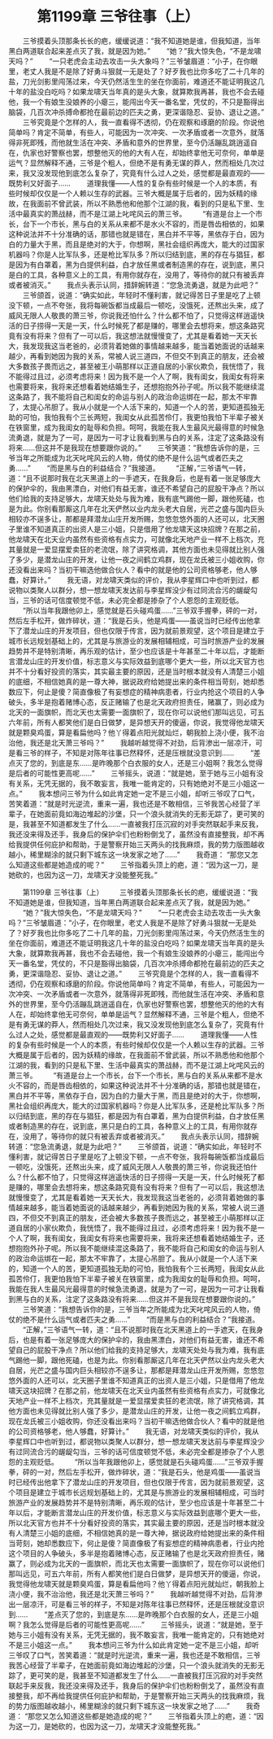 # 　　第1199章 三爷往事（上）
　　三爷摸着头顶那条长长的疤，缓缓说道：“我不知道她是谁，但我知道，当年黑白两道联合起来差点灭了我，就是因为她。”
　　“她？”我大惊失色，“不是龙啸天吗？”
　　“一只老虎会主动去攻击一头大象吗？”三爷皱眉道：“小子，在你眼里，老丈人我是不是除了好勇斗狠就一无是处了？好歹我也比你多吃了二十几年的盐，刀光剑影里闯荡过来，今天仍然活生生的坐在你面前，难道还不能证明我这几十年的盐没白吃吗？如果龙啸天当年真的是头大象，就算欺我再甚，我也不会去碰他，我一个有娘生没娘养的小瘪三，能闯出今天一番名堂，凭仗的，不只是豁得出脑袋，几百次冲杀搏命都抢在最前边的匹夫之勇，更深谐隐忍、妥协、退让之道。”
　　三爷究竟是个怎样的人，我一直看得不透彻，仍在观察和琢磨的阶段。你说他简单吗？肯定不简单，有些人，可能因为一次冲突、一次矛盾或者一次意外，就落得非死即残，而他就生活在冲突、矛盾和意外的世界里，至今仍活蹦乱跳逍遥自在，仇家也好警察也罢，想整他灭的他的大有人在，却始终拿他无可奈何，单单是运气？显然解释不通，三爷是个粗人，但绝不是有勇无谋的莽人，然而相处几次过来，我又没发现他到底怎么复杂了，究竟有什么过人之处，感觉都是最直观的——既势利又好面子……
　　道理我懂——人性的复杂有些时候是一个人的本质，有些时候却仅仅是一个人赖以生存的武器。三爷大概是属于后者的，因为妖精的缘故，在我面前不曾武装，所以不熟悉他和他那个江湖的我，看到的只是私下里、生活中最真实的萧战赫，而不是江湖上叱咤风云的萧三爷。
　　“有道是台上一个市长，台下一个市长，黑与白的关系从来都不是水火不容的，而是唇齿相依的，如果这种说法并不十分准确的话，那错也就是错在，黑白并不平等，黑依存于白，因为白的力量大于黑，而且是绝对的大于，你想啊，黑社会组织再庞大，能大的过国家机器吗？你是人比军队多，还是枪比军队多？所以归结到底，黑的存在与猖狂，都是因为有白罩着，黑为白提供利益，白才放任黑或者制造黑的存在，说到底，黑只是白的工具，各种意义上的工具，有用你就存在，没用了，等待你的就只有被丢弃或者被消灭。”
　　我点头表示认同，措辞婉转道：“您急流勇退，就是为此吧？”
　　三爷颌首，说道：“确实如此，年轻时不懂利害，就记得苦日子里是吃了上顿没下顿，一点不夸张，我将每碗饭都当成最后一顿吃，没饿死，还熬出头来，成了威风无限人人敬畏的萧三爷，你说我还怕什么？什么都不怕了，只觉得这样逍遥快活的日子捞得一天是一天，什么时候死了都是赚的，哪里会去想将来，想这条路究竟有没有将来？但有了一可以后，我这想法就慢慢变了，尤其是看着她一天天长大，我发现我这当老爸的，必须背着她做的事情越来越多，能当着她面说的话越来越少，再看到她因为我的关系，常被人说三道四，不但交不到真正的朋友，还会被大多数孩子畏而远之，甚至被王小萌那样以正道自居的小家伙欺负，我恍悟了，我不能得过且过，必须考虑将来！因为我不是一个人了啊，我有闺女，我闺女有将来也需要将来，我将来还想看着她结婚生子，还想抱抱外孙子呢。所以我不能继续混这条路了，我不能将自己和闺女的命运与别人的政治命运绑在一起，那太不牢靠了，太提心吊胆了。我从小就是一个人活下来的，知道一个人的苦，更知道孤独无助的可怕，我怕我有个三长两短，我闺女从此孤苦伶仃，我更怕我怕下半辈子被关在铁窗里，成为我闺女的耻辱和负担。呵呵，我能在我人生最风光最得意的时候急流勇退，就是为了一可，是因为一可才让我看到黑与白的关系，注定了这条路没有将来……但这并不是我现在想要跟你说的。”
　　三爷笑道：“我想告诉你的是，三爷当年之所能成为北天叱咤风云的人物，倚仗的绝不是什么运气或者匹夫之勇……”
　　“而是黑与白的利益结合？”我接道。
　　“正解，”三爷语气一转，道：“且不说那时我在北天黑道上的一手遮天，在我身后，也是有着一张足够庞大的保护伞的，我由黑漂白，对他们有益无害，谁还不希望自己的屁股干净点？所以他们给我的支持足够大，龙啸天处处与我为难，我有底气踢他一脚，跟他死磕，也是为此。你别看那厮这几年在北天俨然以业内龙头老大自居，光芒之盛与国内巨头相较亦不逞多让，那都是拜潜龙山庄开发所赐，忽悠忽悠外面的人还可以，北天圈子里谁不知道真正的出资人是三小姐，只是借用了他龙啸天这块招牌？在那之前，他龙啸天在北天业内虽然有些资格有点实力，可就像北天地产业一样不上档次，充其量就是一爱显摆爱卖狂的老流氓，除了讲究格调，其他方面也未见得就比别人强了多少，是潜龙山庄的开发，让他一夜之间鹤立鸡群，现在龙氏被三小姐收购，你还没看出来吗？当初干嘛选他做合伙人？看中的就是他的公司资格够老，他人够蠢，好算计。”
　　我无语，对龙啸天类似的评价，我从李星辉口中也听到过，都说物以类聚人以群分，想一想龙啸天发达前与李星辉没少有过同流合污的龌龊勾当，三爷的话可信度顿觉不低，未必完全都是掺杂了个人恩怨的主观贬低。
　　“所以当年我跟他卯上，感觉就是石头碰鸡蛋……”三爷双手握拳，砰的一对，然后左手松开，做炸碎状，道：“我是石头，他是鸡蛋——虽说当时已经传出他拿下了潜龙山庄的开发项目，但也仅限于传言，因为就前景观望，这个项目是建立于城市长远规划基础上的，尤其是与旅游业的发展相辅相成，可当时旅游产业的发展趋势并不是特别清晰，再乐观的估计，至少也应该是十年甚至二十年以后，才能断言潜龙山庄的开发价值，标志意义与实际效益到底哪个更大一些，所以北天官方也并不十分看好投资的落实，其实最主要的原因，还是当时根本就没有人清楚三小姐的底细，不相信她真的是一尊大神，据说政府给她提出来的条件相当苛刻，她却悉数应下，何止是傻？简直像极了有妄想症的精神病患者，行业内抢这个项目的人争破头，多半是抱着赌博心态，反正赌输了也是北天政府担责任，赌赢了，则必成为北天的一面旗帜，而北天也太需要一面旗帜了，现在你可以说他们那叫远见，可五六年前，所有人都笑他们是白日做梦，是异想天开的傻逼，你说，我觉得他龙啸天就是颗臭鸡蛋，算是看扁他吗？他丫得着点阳光就灿烂，朝我脸上浇小便，我不治治他，我还是北天萧三爷吗？”
　　我越听越觉得不对劲，后背渗出一层凉汗，可是看三爷的样子，不知是对陈年往事已然释怀，还是压根就没意识到……
　　“差点灭了您的，到底是东……是昨晚那个白衣服的女人，还是三小姐啊？我怎么觉得是后者的可能性更高呢……”
　　三爷摇头，说道：“就是她，至于她与三小姐有没有关系，无凭无据的，我不敢妄言，我唯一能肯定的，只有她绝对不是三小姐这一点。”
　　我本想问三爷为什么如此肯定她一定不是三小姐，却听三爷叹了口气，苦笑着道：“就是时光逆流，重来一遍，我也还是不敢相信，三爷我苦心经营了半辈子，在她面前竟如海边堆起的沙堡，只一个浪头就消失的无影无踪了，更可笑的是，我甚至不知道都发生了什么……一直被我打压沉寂的对手突然联起手来反我，我还没来得及还手，我身后的保护伞们也粉粉倒戈了，虽然没有直接整我，却不再给我提供任何庇护和帮助，于是警察开始三天两头的找我麻烦，我的势力版图越收越小，稀里糊涂的就只剩下城东这一块发家之地了……”
　　我奇道： “那您又怎么知道这些都是她造成的呢？”
　　三爷指着头顶上的疤，道：“因为这一刀，是她砍的，也因为这一刀，龙啸天才没能整死我。”

　　第1199章 三爷往事（上）
　　三爷摸着头顶那条长长的疤，缓缓说道：“我不知道她是谁，但我知道，当年黑白两道联合起来差点灭了我，就是因为她。”
　　“她？”我大惊失色，“不是龙啸天吗？”
　　“一只老虎会主动去攻击一头大象吗？”三爷皱眉道：“小子，在你眼里，老丈人我是不是除了好勇斗狠就一无是处了？好歹我也比你多吃了二十几年的盐，刀光剑影里闯荡过来，今天仍然活生生的坐在你面前，难道还不能证明我这几十年的盐没白吃吗？如果龙啸天当年真的是头大象，就算欺我再甚，我也不会去碰他，我一个有娘生没娘养的小瘪三，能闯出今天一番名堂，凭仗的，不只是豁得出脑袋，几百次冲杀搏命都抢在最前边的匹夫之勇，更深谐隐忍、妥协、退让之道。”
　　三爷究竟是个怎样的人，我一直看得不透彻，仍在观察和琢磨的阶段。你说他简单吗？肯定不简单，有些人，可能因为一次冲突、一次矛盾或者一次意外，就落得非死即残，而他就生活在冲突、矛盾和意外的世界里，至今仍活蹦乱跳逍遥自在，仇家也好警察也罢，想整他灭的他的大有人在，却始终拿他无可奈何，单单是运气？显然解释不通，三爷是个粗人，但绝不是有勇无谋的莽人，然而相处几次过来，我又没发现他到底怎么复杂了，究竟有什么过人之处，感觉都是最直观的——既势利又好面子……
　　道理我懂——人性的复杂有些时候是一个人的本质，有些时候却仅仅是一个人赖以生存的武器。三爷大概是属于后者的，因为妖精的缘故，在我面前不曾武装，所以不熟悉他和他那个江湖的我，看到的只是私下里、生活中最真实的萧战赫，而不是江湖上叱咤风云的萧三爷。
　　“有道是台上一个市长，台下一个市长，黑与白的关系从来都不是水火不容的，而是唇齿相依的，如果这种说法并不十分准确的话，那错也就是错在，黑白并不平等，黑依存于白，因为白的力量大于黑，而且是绝对的大于，你想啊，黑社会组织再庞大，能大的过国家机器吗？你是人比军队多，还是枪比军队多？所以归结到底，黑的存在与猖狂，都是因为有白罩着，黑为白提供利益，白才放任黑或者制造黑的存在，说到底，黑只是白的工具，各种意义上的工具，有用你就存在，没用了，等待你的就只有被丢弃或者被消灭。”
　　我点头表示认同，措辞婉转道：“您急流勇退，就是为此吧？”
　　三爷颌首，说道：“确实如此，年轻时不懂利害，就记得苦日子里是吃了上顿没下顿，一点不夸张，我将每碗饭都当成最后一顿吃，没饿死，还熬出头来，成了威风无限人人敬畏的萧三爷，你说我还怕什么？什么都不怕了，只觉得这样逍遥快活的日子捞得一天是一天，什么时候死了都是赚的，哪里会去想将来，想这条路究竟有没有将来？但有了一可以后，我这想法就慢慢变了，尤其是看着她一天天长大，我发现我这当老爸的，必须背着她做的事情越来越多，能当着她面说的话越来越少，再看到她因为我的关系，常被人说三道四，不但交不到真正的朋友，还会被大多数孩子畏而远之，甚至被王小萌那样以正道自居的小家伙欺负，我恍悟了，我不能得过且过，必须考虑将来！因为我不是一个人了啊，我有闺女，我闺女有将来也需要将来，我将来还想看着她结婚生子，还想抱抱外孙子呢。所以我不能继续混这条路了，我不能将自己和闺女的命运与别人的政治命运绑在一起，那太不牢靠了，太提心吊胆了。我从小就是一个人活下来的，知道一个人的苦，更知道孤独无助的可怕，我怕我有个三长两短，我闺女从此孤苦伶仃，我更怕我怕下半辈子被关在铁窗里，成为我闺女的耻辱和负担。呵呵，我能在我人生最风光最得意的时候急流勇退，就是为了一可，是因为一可才让我看到黑与白的关系，注定了这条路没有将来……但这并不是我现在想要跟你说的。”
　　三爷笑道：“我想告诉你的是，三爷当年之所能成为北天叱咤风云的人物，倚仗的绝不是什么运气或者匹夫之勇……”
　　“而是黑与白的利益结合？”我接道。
　　“正解，”三爷语气一转，道：“且不说那时我在北天黑道上的一手遮天，在我身后，也是有着一张足够庞大的保护伞的，我由黑漂白，对他们有益无害，谁还不希望自己的屁股干净点？所以他们给我的支持足够大，龙啸天处处与我为难，我有底气踢他一脚，跟他死磕，也是为此。你别看那厮这几年在北天俨然以业内龙头老大自居，光芒之盛与国内巨头相较亦不逞多让，那都是拜潜龙山庄开发所赐，忽悠忽悠外面的人还可以，北天圈子里谁不知道真正的出资人是三小姐，只是借用了他龙啸天这块招牌？在那之前，他龙啸天在北天业内虽然有些资格有点实力，可就像北天地产业一样不上档次，充其量就是一爱显摆爱卖狂的老流氓，除了讲究格调，其他方面也未见得就比别人强了多少，是潜龙山庄的开发，让他一夜之间鹤立鸡群，现在龙氏被三小姐收购，你还没看出来吗？当初干嘛选他做合伙人？看中的就是他的公司资格够老，他人够蠢，好算计。”
　　我无语，对龙啸天类似的评价，我从李星辉口中也听到过，都说物以类聚人以群分，想一想龙啸天发达前与李星辉没少有过同流合污的龌龊勾当，三爷的话可信度顿觉不低，未必完全都是掺杂了个人恩怨的主观贬低。
　　“所以当年我跟他卯上，感觉就是石头碰鸡蛋……”三爷双手握拳，砰的一对，然后左手松开，做炸碎状，道：“我是石头，他是鸡蛋——虽说当时已经传出他拿下了潜龙山庄的开发项目，但也仅限于传言，因为就前景观望，这个项目是建立于城市长远规划基础上的，尤其是与旅游业的发展相辅相成，可当时旅游产业的发展趋势并不是特别清晰，再乐观的估计，至少也应该是十年甚至二十年以后，才能断言潜龙山庄的开发价值，标志意义与实际效益到底哪个更大一些，所以北天官方也并不十分看好投资的落实，其实最主要的原因，还是当时根本就没有人清楚三小姐的底细，不相信她真的是一尊大神，据说政府给她提出来的条件相当苛刻，她却悉数应下，何止是傻？简直像极了有妄想症的精神病患者，行业内抢这个项目的人争破头，多半是抱着赌博心态，反正赌输了也是北天政府担责任，赌赢了，则必成为北天的一面旗帜，而北天也太需要一面旗帜了，现在你可以说他们那叫远见，可五六年前，所有人都笑他们是白日做梦，是异想天开的傻逼，你说，我觉得他龙啸天就是颗臭鸡蛋，算是看扁他吗？他丫得着点阳光就灿烂，朝我脸上浇小便，我不治治他，我还是北天萧三爷吗？”
　　我越听越觉得不对劲，后背渗出一层凉汗，可是看三爷的样子，不知是对陈年往事已然释怀，还是压根就没意识到……
　　“差点灭了您的，到底是东……是昨晚那个白衣服的女人，还是三小姐啊？我怎么觉得是后者的可能性更高呢……”
　　三爷摇头，说道：“就是她，至于她与三小姐有没有关系，无凭无据的，我不敢妄言，我唯一能肯定的，只有她绝对不是三小姐这一点。”
　　我本想问三爷为什么如此肯定她一定不是三小姐，却听三爷叹了口气，苦笑着道：“就是时光逆流，重来一遍，我也还是不敢相信，三爷我苦心经营了半辈子，在她面前竟如海边堆起的沙堡，只一个浪头就消失的无影无踪了，更可笑的是，我甚至不知道都发生了什么……一直被我打压沉寂的对手突然联起手来反我，我还没来得及还手，我身后的保护伞们也粉粉倒戈了，虽然没有直接整我，却不再给我提供任何庇护和帮助，于是警察开始三天两头的找我麻烦，我的势力版图越收越小，稀里糊涂的就只剩下城东这一块发家之地了……”
　　我奇道： “那您又怎么知道这些都是她造成的呢？”
　　三爷指着头顶上的疤，道：“因为这一刀，是她砍的，也因为这一刀，龙啸天才没能整死我。”
